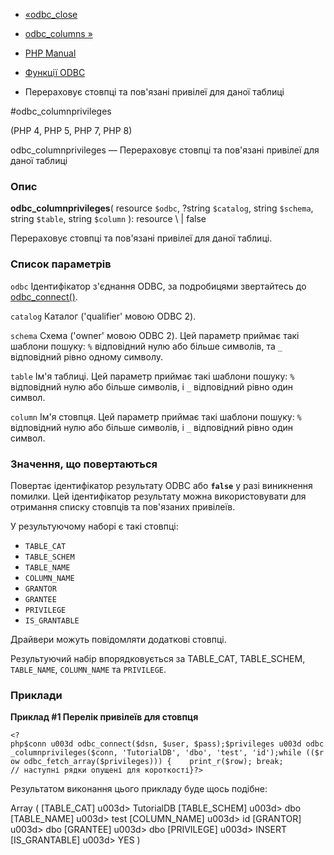 - [«odbc_close](function.odbc-close.md)
- [odbc_columns »](function.odbc-columns.md)

- [PHP Manual](index.md)
- [Функції ODBC](ref.uodbc.md)
- Перераховує стовпці та пов'язані привілеї для даної таблиці

#odbc_columnprivileges

(PHP 4, PHP 5, PHP 7, PHP 8)

odbc_columnprivileges — Перераховує стовпці та пов'язані привілеї для
даної таблиці

### Опис

**odbc_columnprivileges**(
resource `$odbc`,
?string `$catalog`,
string `$schema`,
string `$table`,
string `$column`
): resource \ | false

Перераховує стовпці та пов'язані привілеї для даної таблиці.

### Список параметрів

`odbc`
Ідентифікатор з'єднання ODBC, за подробицями звертайтесь до
[odbc_connect()](function.odbc-connect.md).

`catalog`
Каталог ('qualifier' мовою ODBC 2).

`schema`
Схема ('owner' мовою ODBC 2). Цей параметр приймає такі
шаблони пошуку: `%` відповідний нулю або більше символів, та `_`
відповідний рівно одному символу.

`table`
Ім'я таблиці. Цей параметр приймає такі шаблони пошуку: `%`
відповідний нулю або більше символів, і `_` відповідний рівно
один символ.

`column`
Ім'я стовпця. Цей параметр приймає такі шаблони пошуку: `%`
відповідний нулю або більше символів, і `_` відповідний рівно
один символ.

### Значення, що повертаються

Повертає ідентифікатор результату ODBC або **`false`** у разі
виникнення помилки. Цей ідентифікатор результату можна використовувати
для отримання списку стовпців та пов'язаних привілеїв.

У результуючому наборі є такі стовпці:

- `TABLE_CAT`
- `TABLE_SCHEM`
- `TABLE_NAME`
- `COLUMN_NAME`
- `GRANTOR`
- `GRANTEE`
- `PRIVILEGE`
- `IS_GRANTABLE`

Драйвери можуть повідомляти додаткові стовпці.

Результуючий набір впорядковується за TABLE_CAT, TABLE_SCHEM,
`TABLE_NAME`, `COLUMN_NAME` та `PRIVILEGE`.

### Приклади

**Приклад #1 Перелік привілеїв для стовпця**

` <?php$conn u003d odbc_connect($dsn, $user, $pass);$privileges u003d odbc_columnprivileges($conn, 'TutorialDB', 'dbo', 'test', 'id');while (($row odbc_fetch_array($privileges))) {    print_r($row); break; // наступні рядки опущені для короткості}?> `

Результатом виконання цього прикладу буде щось подібне:

Array
(
[TABLE_CAT] u003d> TutorialDB
[TABLE_SCHEM] u003d> dbo
[TABLE_NAME] u003d> test
[COLUMN_NAME] u003d> id
[GRANTOR] u003d> dbo
[GRANTEE] u003d> dbo
[PRIVILEGE] u003d> INSERT
[IS_GRANTABLE] u003d> YES
)

